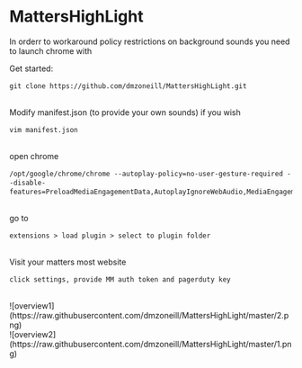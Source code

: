 # MattersHighLight

In orderr to workaround policy restrictions on background sounds you need to launch chrome with

Get started:

```
git clone https://github.com/dmzoneill/MattersHighLight.git
```
<br>
Modify manifest.json (to provide your own sounds) if you wish

```
vim manifest.json
```
<br>
open chrome

```
/opt/google/chrome/chrome --autoplay-policy=no-user-gesture-required --disable-features=PreloadMediaEngagementData,AutoplayIgnoreWebAudio,MediaEngagementBypassAutoplayPolicies
```
<br>
go to

```
extensions > load plugin > select to plugin folder
```
<br>
Visit your matters most website

```
click settings, provide MM auth token and pagerduty key
```

<br>
![overview1](https://raw.githubusercontent.com/dmzoneill/MattersHighLight/master/2.png)

<br>
![overview2](https://raw.githubusercontent.com/dmzoneill/MattersHighLight/master/1.png)